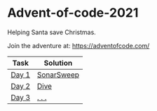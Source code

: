 # Advent-of-code-2021
Helping Santa save Christmas.

Join the adventure at:
https://adventofcode.com/

Task | Solution 
--- | --- 
[Day 1](https://adventofcode.com/2021/day/1) | [SonarSweep](https://github.com/bisscay/advent-of-code-2021/blob/main/Day1/SonarSweep.py) 
[Day 2](https://adventofcode.com/2021/day/2) | [Dive](https://github.com/bisscay/advent-of-code-2021/blob/main/Day2/Dive.py)
[Day 3](https://adventofcode.com/2021/day/3) | [. . .]()
